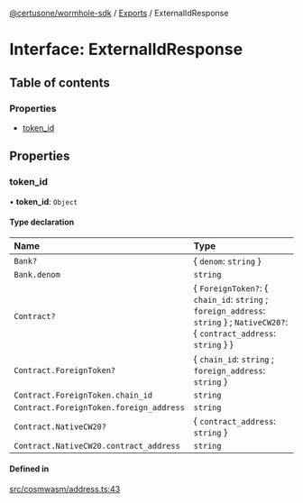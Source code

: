 [@certusone/wormhole-sdk](../README.md) / [Exports](../modules.md) / ExternalIdResponse

# Interface: ExternalIdResponse

## Table of contents

### Properties

- [token\_id](ExternalIdResponse.md#token_id)

## Properties

### token\_id

• **token\_id**: `Object`

#### Type declaration

| Name | Type |
| :------ | :------ |
| `Bank?` | { `denom`: `string`  } |
| `Bank.denom` | `string` |
| `Contract?` | { `ForeignToken?`: { `chain_id`: `string` ; `foreign_address`: `string`  } ; `NativeCW20?`: { `contract_address`: `string`  }  } |
| `Contract.ForeignToken?` | { `chain_id`: `string` ; `foreign_address`: `string`  } |
| `Contract.ForeignToken.chain_id` | `string` |
| `Contract.ForeignToken.foreign_address` | `string` |
| `Contract.NativeCW20?` | { `contract_address`: `string`  } |
| `Contract.NativeCW20.contract_address` | `string` |

#### Defined in

[src/cosmwasm/address.ts:43](https://github.com/wormhole-foundation/wormhole/blob/7bc96a1e/sdk/js/src/cosmwasm/address.ts#L43)
